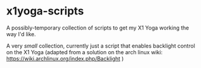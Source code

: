 # x1yoga-scripts
A possibly-temporary collection of scripts to get my X1 Yoga working the way I'd like.

A very *small* collection, currently just a script that enables backlight control on the X1 Yoga (adapted from a solution on the arch linux wiki: https://wiki.archlinux.org/index.php/Backlight )

